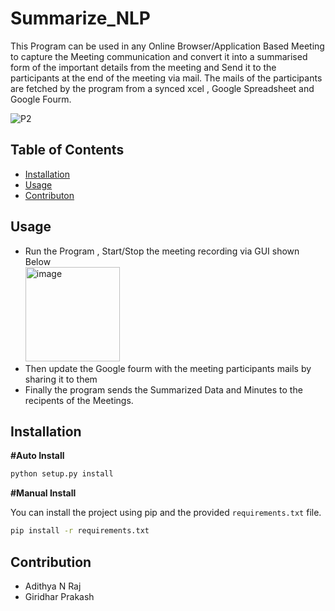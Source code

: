 # Summarize_NLP

This Program can be used in any Online Browser/Application Based Meeting to capture the Meeting communication and convert it into a summarised form of the important details from the meeting and Send it to the participants at the end of the meeting via mail. The mails of the participants are fetched by the program from a synced xcel , Google Spreadsheet and Google Fourm. 
<br>

![P2](https://github.com/adithyanraj03/Summarize/assets/39313793/065c3eff-e80f-4eea-979a-429dd2cf943d)

## Table of Contents

- [Installation](#installation)
- [Usage](#usage)
- [Contributon](#Contribution)

## Usage
- Run the Program , Start/Stop the meeting recording via GUI shown Below<br>
<img width="151" alt="image" src="https://github.com/adithyanraj03/Summarize_NLP/assets/39313793/d1f35ca0-fda9-4daa-a31c-fd756e07a609"><br>
- Then update the Google fourm with the meeting participants mails by sharing it to them
- Finally the program sends the Summarized Data and Minutes to the recipents of the Meetings. 

## Installation

<b>#Auto Install</b>

```bash
python setup.py install
```

<b>#Manual Install</b>

You can install the project using pip and the provided `requirements.txt` file.

```bash
pip install -r requirements.txt
```
## Contribution
- Adithya N Raj
- Giridhar Prakash
